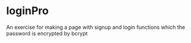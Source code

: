 # loginPro
An exercise for making a page with signup and login functions which the password is encrypted by bcrypt
